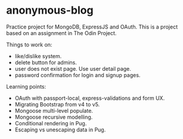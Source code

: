 # anonymous-blog

Practice project for MongoDB, ExpressJS and OAuth. This is a project based on an assignment in The Odin Project.

Things to work on:

- like/dislike system.
- delete button for admins.
- user does not exist page. Use user detail page.
- password confirmation for login and signup pages.

Learning points:

- OAuth with passport-local, express-validations and form UX.
- Migrating Bootstrap from v4 to v5.
- Mongoose multi-level populate.
- Mongoose recursive modelling.
- Conditional rendering in Pug.
- Escaping vs unescaping data in Pug.
